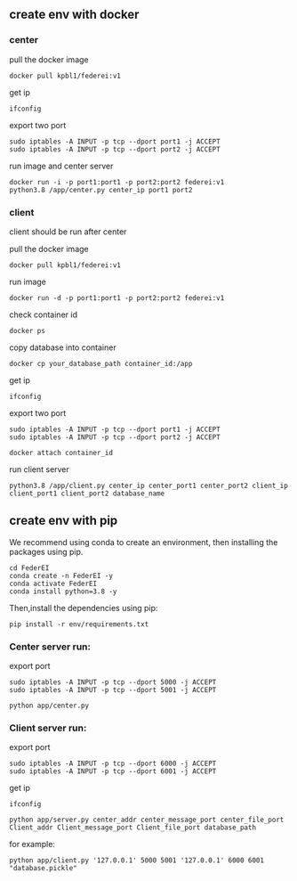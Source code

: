## create env with docker

### center 


pull the docker image
```
docker pull kpbl1/federei:v1
```
get ip
```
ifconfig
```
export two port
```
sudo iptables -A INPUT -p tcp --dport port1 -j ACCEPT
sudo iptables -A INPUT -p tcp --dport port2 -j ACCEPT
```
run image and center server
```
docker run -i -p port1:port1 -p port2:port2 federei:v1
python3.8 /app/center.py center_ip port1 port2
```

### client
client should be run after center



pull the docker image
```
docker pull kpbl1/federei:v1
```
run image 
```
docker run -d -p port1:port1 -p port2:port2 federei:v1
```
check container id
```
docker ps
```
copy database into container
```
docker cp your_database_path container_id:/app
```
get  ip 
```
ifconfig
```
export two port
```
sudo iptables -A INPUT -p tcp --dport port1 -j ACCEPT
sudo iptables -A INPUT -p tcp --dport port2 -j ACCEPT
```
```
docker attach container_id
```
run client server
```
python3.8 /app/client.py center_ip center_port1 center_port2 client_ip client_port1 client_port2 database_name
```

## create env with pip
We recommend using conda to create an environment, then installing the packages using pip.
```
cd FederEI  
conda create -n FederEI -y  
conda activate FederEI  
conda install python=3.8 -y
```
Then,install the dependencies using pip:
```
pip install -r env/requirements.txt
```
### Center server run:
export port
```
sudo iptables -A INPUT -p tcp --dport 5000 -j ACCEPT
sudo iptables -A INPUT -p tcp --dport 5001 -j ACCEPT
```
```
python app/center.py 
```
### Client server run:
export port
```
sudo iptables -A INPUT -p tcp --dport 6000 -j ACCEPT
sudo iptables -A INPUT -p tcp --dport 6001 -j ACCEPT
```
get ip
```
ifconfig
```

```
python app/server.py center_addr center_message_port center_file_port Client_addr Client_message_port Client_file_port database_path
```
for example:
```
python app/client.py '127.0.0.1' 5000 5001 '127.0.0.1' 6000 6001 "database.pickle"
```
